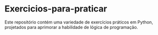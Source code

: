 # Exercicios-para-praticar
Este repositório contém uma variedade de exercícios práticos em Python, projetados para aprimorar a habilidade de lógica de  programação. 
